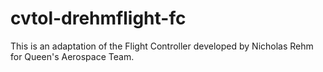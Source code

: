 # cvtol-drehmflight-fc
This is an adaptation of the Flight Controller developed by Nicholas Rehm for Queen's Aerospace Team.
